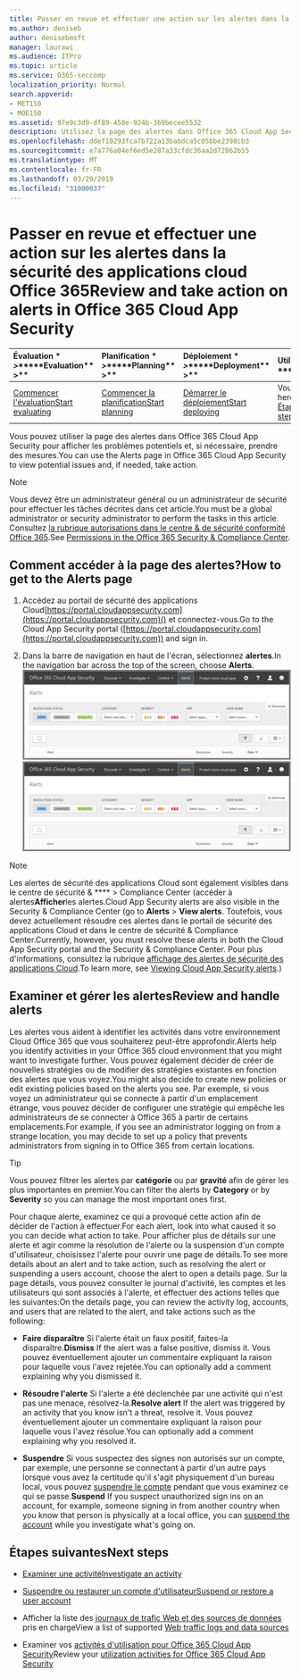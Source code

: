 ```yaml
---
title: Passer en revue et effectuer une action sur les alertes dans la sécurité des applications cloud Office 365
ms.author: deniseb
author: denisebmsft
manager: laurawi
ms.audience: ITPro
ms.topic: article
ms.service: O365-seccomp
localization_priority: Normal
search.appverid:
- MET150
- MOE150
ms.assetid: 97e9c3d9-df89-458e-924b-369becee5532
description: Utilisez la page des alertes dans Office 365 Cloud App Security pour afficher les problèmes potentiels et prendre des mesures. Vous pouvez ignorer ou résoudre les alertes et, si nécessaire, suspendre un compte d'utilisateur.
ms.openlocfilehash: ddef10293fca7b722a13babdca5c05bbe2398cb3
ms.sourcegitcommit: e7a776a04ef6ed5e287a33cfdc36aa2d72862b55
ms.translationtype: MT
ms.contentlocale: fr-FR
ms.lasthandoff: 03/29/2019
ms.locfileid: "31000037"
---
```

# <a name="review-and-take-action-on-alerts-in-office-365-cloud-app-security"></a><span data-ttu-id="6e59d-104">Passer en revue et effectuer une action sur les alertes dans la sécurité des applications cloud Office 365</span><span class="sxs-lookup"><span data-stu-id="6e59d-104">Review and take action on alerts in Office 365 Cloud App Security</span></span>
  
|<span data-ttu-id="6e59d-105">Évaluation \* *\>*\*</span><span class="sxs-lookup"><span data-stu-id="6e59d-105">\*\*\*\*Evaluation\*\* \>\*\*</span></span>|<span data-ttu-id="6e59d-106">Planification \* *\>*\*</span><span class="sxs-lookup"><span data-stu-id="6e59d-106">\*\*\*\*Planning\*\* \>\*\*</span></span>|<span data-ttu-id="6e59d-107">Déploiement \* *\>*\*</span><span class="sxs-lookup"><span data-stu-id="6e59d-107">\*\*\*\*Deployment\*\* \>\*\*</span></span>|<span data-ttu-id="6e59d-108">Utilisation \* \* \* \*</span><span class="sxs-lookup"><span data-stu-id="6e59d-108">\*\*\*\*Utilization\*\*\*\*</span></span>|
|:-----|:-----|:-----|:-----|
|[<span data-ttu-id="6e59d-109">Commencer l'évaluation</span><span class="sxs-lookup"><span data-stu-id="6e59d-109">Start evaluating</span></span>](office-365-cas-overview.md) <br/> |[<span data-ttu-id="6e59d-110">Commencer la planification</span><span class="sxs-lookup"><span data-stu-id="6e59d-110">Start planning</span></span>](get-ready-for-office-365-cas.md) <br/> |[<span data-ttu-id="6e59d-111">Démarrer le déploiement</span><span class="sxs-lookup"><span data-stu-id="6e59d-111">Start deploying</span></span>](turn-on-office-365-cas.md) <br/> |<span data-ttu-id="6e59d-112">Vous êtes là!</span><span class="sxs-lookup"><span data-stu-id="6e59d-112">You are here!</span></span>  <br/> [<span data-ttu-id="6e59d-113">Étapes suivantes</span><span class="sxs-lookup"><span data-stu-id="6e59d-113">Next steps</span></span>](#next-steps) <br/> |
   
<span data-ttu-id="6e59d-114">Vous pouvez utiliser la page des alertes dans Office 365 Cloud App Security pour afficher les problèmes potentiels et, si nécessaire, prendre des mesures.</span><span class="sxs-lookup"><span data-stu-id="6e59d-114">You can use the Alerts page in Office 365 Cloud App Security to view potential issues and, if needed, take action.</span></span>
  
> [!NOTE]
> <span data-ttu-id="6e59d-115">Vous devez être un administrateur général ou un administrateur de sécurité pour effectuer les tâches décrites dans cet article.</span><span class="sxs-lookup"><span data-stu-id="6e59d-115">You must be a global administrator or security administrator to perform the tasks in this article.</span></span> <span data-ttu-id="6e59d-116">Consultez [la rubrique autorisations dans le centre &amp; de sécurité conformité Office 365](permissions-in-the-security-and-compliance-center.md).</span><span class="sxs-lookup"><span data-stu-id="6e59d-116">See [Permissions in the Office 365 Security &amp; Compliance Center](permissions-in-the-security-and-compliance-center.md).</span></span> 
  
## <a name="how-to-get-to-the-alerts-page"></a><span data-ttu-id="6e59d-117">Comment accéder à la page des alertes?</span><span class="sxs-lookup"><span data-stu-id="6e59d-117">How to get to the Alerts page</span></span>

1. <span data-ttu-id="6e59d-118">Accédez au portail de sécurité des applications Cloud[https://portal.cloudappsecurity.com](https://portal.cloudappsecurity.com)() et connectez-vous.</span><span class="sxs-lookup"><span data-stu-id="6e59d-118">Go to the Cloud App Security portal ([https://portal.cloudappsecurity.com](https://portal.cloudappsecurity.com)) and sign in.</span></span>
  
2. <span data-ttu-id="6e59d-119">Dans la barre de navigation en haut de l'écran, sélectionnez **alertes**.</span><span class="sxs-lookup"><span data-stu-id="6e59d-119">In the navigation bar across the top of the screen, choose **Alerts**.</span></span><br/><span data-ttu-id="6e59d-120">![Sur la page alertes, vous pouvez voir les alertes déclenchées et toutes les actions entreprises.](media/3b53d4c9-4b13-435d-8547-8c0f9ae6b914.png)</span><span class="sxs-lookup"><span data-stu-id="6e59d-120">![On the Alerts page, you can see alerts that were triggered and any actions taken.](media/3b53d4c9-4b13-435d-8547-8c0f9ae6b914.png)</span></span>
 
> [!NOTE]
> <span data-ttu-id="6e59d-121">Les alertes de sécurité des applications Cloud sont également visibles dans le centre de sécurité & \*\*\*\* > Compliance Center (accéder à alertes**Afficher**les alertes.</span><span class="sxs-lookup"><span data-stu-id="6e59d-121">Cloud App Security alerts are also visible in the Security & Compliance Center (go to **Alerts** > **View alerts**.</span></span> <span data-ttu-id="6e59d-122">Toutefois, vous devez actuellement résoudre ces alertes dans le portail de sécurité des applications Cloud et dans le centre de sécurité & Compliance Center.</span><span class="sxs-lookup"><span data-stu-id="6e59d-122">Currently, however, you must resolve these alerts in both the Cloud App Security portal and the Security & Compliance Center.</span></span> <span data-ttu-id="6e59d-123">Pour plus d'informations, consultez la rubrique [affichage des alertes de sécurité des applications Cloud](alert-policies.md#viewing-cloud-app-security-alerts).</span><span class="sxs-lookup"><span data-stu-id="6e59d-123">To learn more, see [Viewing Cloud App Security alerts](alert-policies.md#viewing-cloud-app-security-alerts).)</span></span> 
 
## <a name="review-and-handle-alerts"></a><span data-ttu-id="6e59d-124">Examiner et gérer les alertes</span><span class="sxs-lookup"><span data-stu-id="6e59d-124">Review and handle alerts</span></span>

<span data-ttu-id="6e59d-125">Les alertes vous aident à identifier les activités dans votre environnement Cloud Office 365 que vous souhaiterez peut-être approfondir.</span><span class="sxs-lookup"><span data-stu-id="6e59d-125">Alerts help you identify activities in your Office 365 cloud environment that you might want to investigate further.</span></span> <span data-ttu-id="6e59d-126">Vous pouvez également décider de créer de nouvelles stratégies ou de modifier des stratégies existantes en fonction des alertes que vous voyez.</span><span class="sxs-lookup"><span data-stu-id="6e59d-126">You might also decide to create new policies or edit existing policies based on the alerts you see.</span></span> <span data-ttu-id="6e59d-127">Par exemple, si vous voyez un administrateur qui se connecte à partir d'un emplacement étrange, vous pouvez décider de configurer une stratégie qui empêche les administrateurs de se connecter à Office 365 à partir de certains emplacements.</span><span class="sxs-lookup"><span data-stu-id="6e59d-127">For example, if you see an administrator logging on from a strange location, you may decide to set up a policy that prevents administrators from signing in to Office 365 from certain locations.</span></span>
  
> [!TIP]
> <span data-ttu-id="6e59d-128">Vous pouvez filtrer les alertes par **catégorie** ou par **gravité** afin de gérer les plus importantes en premier.</span><span class="sxs-lookup"><span data-stu-id="6e59d-128">You can filter the alerts by **Category** or by **Severity** so you can manage the most important ones first.</span></span> 
  
<span data-ttu-id="6e59d-129">Pour chaque alerte, examinez ce qui a provoqué cette action afin de décider de l'action à effectuer.</span><span class="sxs-lookup"><span data-stu-id="6e59d-129">For each alert, look into what caused it so you can decide what action to take.</span></span> <span data-ttu-id="6e59d-130">Pour afficher plus de détails sur une alerte et agir comme la résolution de l'alerte ou la suspension d'un compte d'utilisateur, choisissez l'alerte pour ouvrir une page de détails.</span><span class="sxs-lookup"><span data-stu-id="6e59d-130">To see more details about an alert and to take action, such as resolving the alert or suspending a users account, choose the alert to open a details page.</span></span> <span data-ttu-id="6e59d-131">Sur la page détails, vous pouvez consulter le journal d'activité, les comptes et les utilisateurs qui sont associés à l'alerte, et effectuer des actions telles que les suivantes:</span><span class="sxs-lookup"><span data-stu-id="6e59d-131">On the details page, you can review the activity log, accounts, and users that are related to the alert, and take actions such as the following:</span></span>
  
- <span data-ttu-id="6e59d-132">**Faire disparaître** Si l'alerte était un faux positif, faites-la disparaître.</span><span class="sxs-lookup"><span data-stu-id="6e59d-132">**Dismiss** If the alert was a false positive, dismiss it.</span></span> <span data-ttu-id="6e59d-133">Vous pouvez éventuellement ajouter un commentaire expliquant la raison pour laquelle vous l'avez rejetée.</span><span class="sxs-lookup"><span data-stu-id="6e59d-133">You can optionally add a comment explaining why you dismissed it.</span></span> 
    
- <span data-ttu-id="6e59d-134">**Résoudre l'alerte** Si l'alerte a été déclenchée par une activité qui n'est pas une menace, résolvez-la.</span><span class="sxs-lookup"><span data-stu-id="6e59d-134">**Resolve alert** If the alert was triggered by an activity that you know isn't a threat, resolve it.</span></span> <span data-ttu-id="6e59d-135">Vous pouvez éventuellement ajouter un commentaire expliquant la raison pour laquelle vous l'avez résolue.</span><span class="sxs-lookup"><span data-stu-id="6e59d-135">You can optionally add a comment explaining why you resolved it.</span></span> 
    
- <span data-ttu-id="6e59d-136">**Suspendre** Si vous suspectez des signes non autorisés sur un compte, par exemple, une personne se connectant à partir d'un autre pays lorsque vous avez la certitude qu'il s'agit physiquement d'un bureau local, vous pouvez [suspendre le compte](suspend-or-restore-an-account-in-ocas.md) pendant que vous examinez ce qui se passe.</span><span class="sxs-lookup"><span data-stu-id="6e59d-136">**Suspend** If you suspect unauthorized sign ins on an account, for example, someone signing in from another country when you know that person is physically at a local office, you can [suspend the account](suspend-or-restore-an-account-in-ocas.md) while you investigate what's going on.</span></span> 
    
## <a name="next-steps"></a><span data-ttu-id="6e59d-137">Étapes suivantes</span><span class="sxs-lookup"><span data-stu-id="6e59d-137">Next steps</span></span>

- [<span data-ttu-id="6e59d-138">Examiner une activité</span><span class="sxs-lookup"><span data-stu-id="6e59d-138">Investigate an activity</span></span>](investigate-an-activity-in-office-365-cas.md)
    
- [<span data-ttu-id="6e59d-139">Suspendre ou restaurer un compte d'utilisateur</span><span class="sxs-lookup"><span data-stu-id="6e59d-139">Suspend or restore a user account</span></span>](suspend-or-restore-an-account-in-ocas.md)
    
- <span data-ttu-id="6e59d-140">Afficher la liste des [journaux de trafic Web et des sources de données](web-traffic-logs-and-data-sources-for-ocas.md) pris en charge</span><span class="sxs-lookup"><span data-stu-id="6e59d-140">View a list of supported [Web traffic logs and data sources](web-traffic-logs-and-data-sources-for-ocas.md)</span></span>
    
- <span data-ttu-id="6e59d-141">Examiner vos [activités d'utilisation pour Office 365 Cloud App Security](utilization-activities-for-ocas.md)</span><span class="sxs-lookup"><span data-stu-id="6e59d-141">Review your [utilization activities for Office 365 Cloud App Security](utilization-activities-for-ocas.md)</span></span>
    

